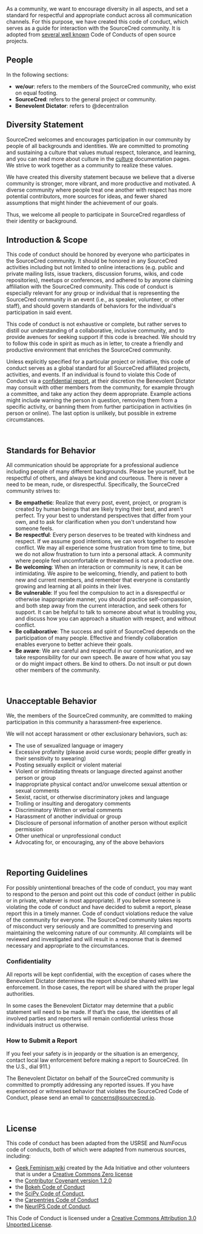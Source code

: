 As a community, we want to encourage diversity in all aspects, and set a standard
for respectful and appropriate conduct across all communication channels. For
this purpose, we have created this code of conduct, which serves as a guide for
interaction with the SourceCred community. It is adopted from [several well known](#license)
Code of Conducts of open source projects.

## People

In the following sections:

 - **we/our**: refers to the members of the SourceCred community, who exist on equal footing.
 - **SourceCred**: refers to the general project or community.
 - **Benevolent Dictator**: refers to @decentralion

## Diversity Statement

SourceCred welcomes and encourages participation in our community by people of 
all backgrounds and identities. We are committed to promoting and sustaining a culture that values mutual respect, tolerance, and learning, and you can read more about culture
in the [culture](../culture) documentation pages. We strive to work together 
as a community to realize these values.

We have created this diversity statement because we believe that a diverse community is stronger, more vibrant, and more productive and motivated. A diverse community where people treat one another with respect has more potential contributors, more sources for ideas, and fewer shared assumptions that might hinder the achievement of our goals.

Thus, we welcome all people to participate in SourceCred regardless of their identity
or background.

## Introduction & Scope

This code of conduct should be honored by everyone who participates in the SourceCred community.
It should be honored in any SourceCred activities including but not limited to
online interactions (e.g. public and private mailing lists, issue trackers, discussion forums, wikis, and code repositories), meetups or conferences, and adhered to by anyone claiming affiliation 
with the SourceCred community. This code of conduct is especially relevant for any
group or individual that is representing the SourceCred community in an event
(i.e., as speaker, volunteer, or other staff), and should govern standards of behaviors
for the individual's participation in said event.

This code of conduct is not exhaustive or complete, but rather serves to distill our understanding of a collaborative, inclusive community, and to provide avenues for seeking support if this
code is breached. We should try to follow this code in spirit as much as in letter, to create a friendly and productive environment that enriches the SourceCred community.

Unless explicitly specified for a particular project or initiative, this code
of conduct serves as a global standard for all SourceCred affiliated projects, activities,
and events. If an individual is found to violate this Code of Conduct via a [confidential report](#confidentiality), at their discretion the Benevolent Dictator may consult with other members from the community, for example through a committee, and take any action they
deem appropriate. Example actions might include warning the person in question,
removing them from a specific activity, or banning them from further participation in 
activities (in person or online). The last option is unlikely, but possible in extreme
circumstances.

<br>

## Standards for Behavior

All communication should be appropriate for a professional audience including people of many different backgrounds. Please be yourself, but be respectful of others, and always be kind and courteous. There is never a need to be mean, rude, or disrespectful. Specifically, the SourceCred community strives to:

 - **Be empathetic**: Realize that every post, event, project, or program is created by human beings that are likely trying their best, and aren't perfect. Try your best to understand perspectives that differ from your own, and to ask for clarification when you don't understand how someone feels.
 - **Be respectful**: Every person deserves to be treated with kindness and respect. If we assume good intentions, we can work together to resolve conflict. We may all experience some frustration from time to time, but we do not allow frustration to turn into a personal attack. A community where
people feel uncomfortable or threatened is not a productive one.
 - **Be welcoming**: When an interaction or community is new, it can be intimidating. We aspire to be welcoming, friendly, and patient to both new and current members, and remember that everyone is constantly growing and learning at all points in their lives.
 - **Be vulnerable**: If you feel the compulsion to act in a disrespectful or otherwise inappropriate manner, you should practice self-compassion, and both step away from the current interaction, and seek others for support. It can be helpful to talk to someone about what is troubling you, and discuss how you can approach a situation with respect, and without conflict. 
 - **Be collaborative**: The success and spirit of SourceCred depends on the participation of many people. Effective and friendly collaboration enables everyone to better achieve their goals.  
 - **Be aware**: We are careful and respectful in our communication, and we take responsibility for our own speech. Be aware of how what you say or do might impact others. Be kind to others. Do not insult or put down other members of the community.

<br>

## Unacceptable Behavior

We, the members of the SourceCred community, are committed to making participation in this community a harassment-free experience.

We will not accept harassment or other exclusionary behaviors, such as:

 * The use of sexualized language or imagery  
 * Excessive profanity (please avoid curse words; people differ greatly in their sensitivity to swearing)  
 * Posting sexually explicit or violent material
 * Violent or intimidating threats or language directed against another person or group
 * Inappropriate physical contact and/or unwelcome sexual attention or sexual comments
 * Sexist, racist, or otherwise discriminatory jokes and language
 * Trolling or insulting and derogatory comments
 * Discriminatory Written or verbal comments
 * Harassment of another individual or group
 * Disclosure of personal information of another person without explicit permission
 * Other unethical or unprofessional conduct
 * Advocating for, or encouraging, any of the above behaviors

<br>

## Reporting Guidelines

For possibly unintentional breaches of the code of conduct, you may want to respond to the person and point out this code of conduct (either in public or in private, whatever is most appropriate). 
If you believe someone is violating the code of conduct and have decided to submit a report, please report this in a timely manner. Code of conduct violations reduce the value of the community for everyone. The SourceCred community takes reports of misconduct very seriously
and are committed to preserving and maintaining the welcoming nature of our community.
All complaints will be reviewed and investigated and will result in a response that is deemed necessary and appropriate to the circumstances. 

### Confidentiality

All reports will be kept confidential, with the exception of cases where the Benevolent Dictator determines the report should be shared with law enforcement. In those cases, the report will be shared with the proper legal authorities.

In some cases the Benevolent Dictator may determine that a public statement will need to be made. If that’s the case, the identities of all involved parties and reporters will remain confidential unless those individuals instruct us otherwise.

### How to Submit a Report

If you feel your safety is in jeopardy or the situation is an emergency, contact local law enforcement before making a report to SourceCred. (In the U.S., dial 911.)

The Benevolent Dictator on behalf of the SourceCred community is committed to promptly addressing any reported issues. If you have experienced or witnessed behavior that violates the SourceCred Code of Conduct, please send an email to concerns@sourcecred.io.

<br>

## License

This code of conduct has been adapted from the USRSE and NumFocus code of conducts, both of which
were adapted from numerous sources, including:

 - [Geek Feminism wiki](http://geekfeminism.wikia.com/wiki/Conference_anti-harassment/Policy) created by the Ada Initiative and other volunteers that is under a [Creative Commons Zero license](https://creativecommons.org/share-your-work/public-domain/cc0/)
 - the [Contributor Covenant version 1.2.0](http://contributor-covenant.org/version/1/2/0/)
 - the [Bokeh Code of Conduct](https://github.com/bokeh/bokeh/blob/master/CODE_OF_CONDUCT.md)
 - the [SciPy Code of Conduct](https://github.com/jupyter/governance/blob/master/conduct/enforcement.md),
 - the [Carpentries Code of Conduct](https://docs.carpentries.org/topic_folders/policies/code-of-conduct.html#enforcement-manual)
 - the [NeurIPS Code of Conduct](https://nips.cc/public/CodeOfConduct).

This Code of Conduct is licensed under a [Creative Commons Attribution 3.0 Unported License](https://creativecommons.org/licenses/by/3.0/).

